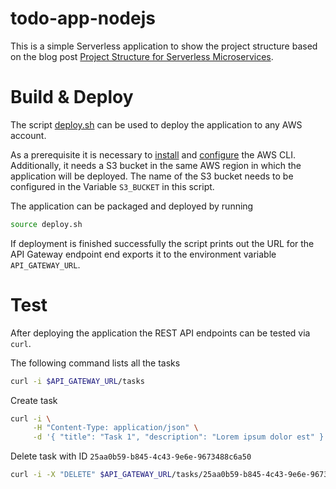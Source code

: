 # todo-app-nodejs
This is a simple Serverless application to show the project structure based on the blog post [Project Structure for Serverless Microservices](https://scratchpad.blog/2019/02/10/project-structure-for-serverless-microservices.html).

# Build & Deploy
The script [deploy.sh](deploy.sh) can be used to deploy the application to any AWS account.

As a prerequisite it is necessary to [install](https://docs.aws.amazon.com/cli/latest/userguide/cli-chap-install.html) and [configure](https://docs.aws.amazon.com/cli/latest/userguide/cli-chap-configure.html) the AWS CLI. Additionally, it needs a S3 bucket in the same AWS region in which the application will be deployed. The name of the S3 bucket needs to be configured in the Variable `S3_BUCKET` in this script.

The application can be packaged and deployed by running

```bash
source deploy.sh
```

If deployment is finished successfully the script prints out the URL for the API Gateway endpoint end exports it to the environment variable `API_GATEWAY_URL`.

# Test
After deploying the application the REST API endpoints can be tested via `curl`.

The following command lists all the tasks

```bash
curl -i $API_GATEWAY_URL/tasks
```

Create task

```bash
curl -i \
     -H "Content-Type: application/json" \
     -d '{ "title": "Task 1", "description": "Lorem ipsum dolor est" }' $API_GATEWAY_URL/tasks
```

Delete task with ID `25aa0b59-b845-4c43-9e6e-9673488c6a50`

```bash
curl -i -X "DELETE" $API_GATEWAY_URL/tasks/25aa0b59-b845-4c43-9e6e-9673488c6a50
```

